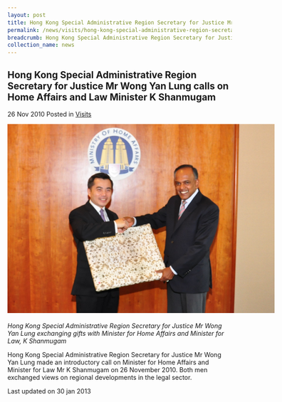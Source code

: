 ```yaml
---
layout: post
title: Hong Kong Special Administrative Region Secretary for Justice Mr Wong Yan Lung calls on Home Affairs and Law Minister K Shanmugam
permalink: /news/visits/hong-kong-special-administrative-region-secretary-for-justice-mr-wong-yan-lung-calls-on-home/
breadcrumb: Hong Kong Special Administrative Region Secretary for Justice Mr Wong Yan Lung calls on Home Affairs and Law Minister K Shanmugam
collection_name: news
---
```


<style>
.image {width: 600px;}
.image img {max-width: 100%;}
</style>

Hong Kong Special Administrative Region Secretary for Justice Mr Wong Yan Lung calls on Home Affairs and Law Minister K Shanmugam
---

26 Nov 2010 Posted in [Visits](/news/visits/)

<div class="image"><img src="/images/call-hk-sec-wong-yan-lung.jpg/"></div><br>
<i>Hong Kong Special Administrative Region Secretary for Justice Mr Wong Yan Lung exchanging gifts with Minister for Home Affairs and Minister for Law, K Shanmugam</i>

Hong Kong Special Administrative Region Secretary for Justice Mr Wong Yan Lung made an introductory call on Minister for Home Affairs and Minister for Law Mr K Shanmugam on 26 November 2010. Both men exchanged views on regional developments in the legal sector.

<p class="right-side-updated">Last updated on 30 jan 2013</p>
